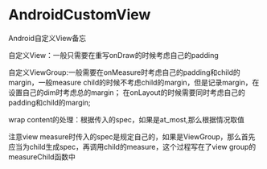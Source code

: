 # AndroidCustomView
Android自定义View备忘

自定义View：一般只需要在重写onDraw的时候考虑自己的padding

自定义ViewGroup:一般需要在onMeasure时考虑自己的padding和child的margin，一般measure child的时候不考虑child的margin，但是记录margin，在设置自己的dim时考虑总的margin；
在onLayout的时候需要同时考虑自己的padding和child的margin;

wrap content的处理：根据传入的spec，如果是at_most,那么根据情况取值

注意view measure时传入的spec是规定自己的，如果是ViewGroup，那么首先应当为child生成spec，再调用child的measure，这个过程写在了view group的measureChild函数中

